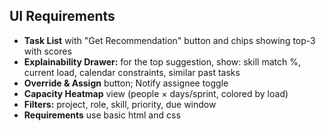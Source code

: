 ## UI Requirements

- **Task List** with "Get Recommendation" button and chips showing top-3 with scores
- **Explainability Drawer:** for the top suggestion, show: skill match %, current load, calendar constraints, similar past tasks
- **Override & Assign** button; Notify assignee toggle
- **Capacity Heatmap** view (people × days/sprint, colored by load)
- **Filters:** project, role, skill, priority, due window
- **Requirements** use basic html and css